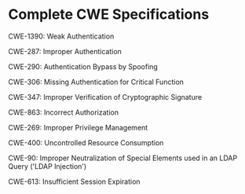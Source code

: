 

# Complete CWE Specifications

CWE-1390: Weak Authentication

CWE-287: Improper Authentication

CWE-290: Authentication Bypass by Spoofing

CWE-306: Missing Authentication for Critical Function

CWE-347: Improper Verification of Cryptographic Signature

CWE-863: Incorrect Authorization

CWE-269: Improper Privilege Management

CWE-400: Uncontrolled Resource Consumption

CWE-90: Improper Neutralization of Special Elements used in an LDAP Query ('LDAP Injection')

CWE-613: Insufficient Session Expiration